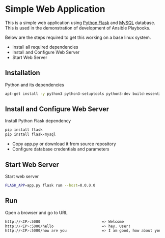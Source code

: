 # Simple Web Application

This is a simple web application using [Python Flask](https://flask.palletsprojects.com/en/2.1.x/) and [MySQL](https://www.mysql.com/downloads/) database. This is used in the demonstration of development of Ansible Playbooks.

Below are the steps required to get this working on a base linux system.

- Install all required dependencies
- Install and Configure Web Server
- Start Web Server

## Installation

Python and its dependencies

```bash
apt-get install -y python3 python3-setuptools python3-dev build-essential python3-pip python3-mysqldb
```

## Install and Configure Web Server

Install Python Flask dependency

```bash
pip install flask
pip install flask-mysql
```
- Copy app.py or download it from source repository
- Configure database credentials and parameters

## Start Web Server
Start web server

```bash
FLASK_APP=app.py flask run --host=0.0.0.0
```
## Run
Open a browser and go to URL
```bash
http://<IP>:5000                            => Welcome
http://<IP>:5000/hello                      => hey, User!
http://<IP>:5000/how are you                => I am good, how about you?
```
